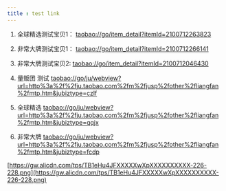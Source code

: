 ```yaml
---
title : test link
---
```


1.    全球精选测试宝贝1：
    [taobao://go/item_detail?itemId=2100712263823](taobao://go/item_detail?itemId=2100712263823)

2.    非常大牌测试宝贝1：
   [taobao://go/item_detail?itemId=2100712266141](taobao://go/item_detail?itemId=2100712266141)

3.    非常大牌测试宝贝2:
   [taobao://go/item_detail?itemId=2100712046430](taobao://go/item_detail?itemId=2100712046430)
   
   
4. 量贩团 测试
[taobao://go/ju/webview?url=http%3a%2f%2fju.taobao.com%2fm%2fjusp%2fother%2fliangfan%2fmtp.htm&jubiztype=czlf](taobao://go/ju/webview?url=http%3a%2f%2fju.taobao.com%2fm%2fjusp%2fother%2fliangfan%2fmtp.htm&jubiztype=czlf)

5. 全球精选 
[taobao://go/ju/webview?url=http%3a%2f%2fju.taobao.com%2fm%2fjusp%2fother%2fliangfan%2fmtp.htm&jubiztype=qqjx](taobao://go/ju/webview?url=http%3a%2f%2fju.taobao.com%2fm%2fjusp%2fother%2fliangfan%2fmtp.htm&jubiztype=qqjx)

6. 非常大牌
[taobao://go/ju/webview?url=http%3a%2f%2fju.taobao.com%2fm%2fjusp%2fother%2fliangfan%2fmtp.htm&jubiztype=fcdp](taobao://go/ju/webview?url=http%3a%2f%2fju.taobao.com%2fm%2fjusp%2fother%2fliangfan%2fmtp.htm&jubiztype=fcdp)

[https://gw.alicdn.com/tps/TB1eHu4JFXXXXXwXpXXXXXXXXXX-226-228.png](https://gw.alicdn.com/tps/TB1eHu4JFXXXXXwXpXXXXXXXXXX-226-228.png)
